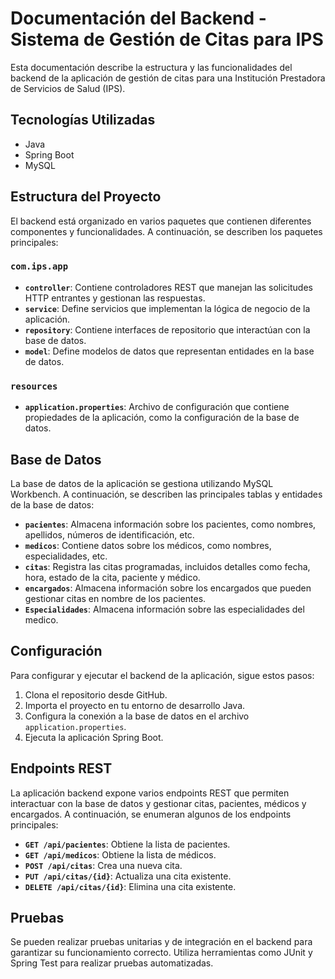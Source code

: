 # Documentación del Backend - Sistema de Gestión de Citas para IPS

Esta documentación describe la estructura y las funcionalidades del backend de la aplicación de gestión de citas para una Institución Prestadora de Servicios de Salud (IPS).

## Tecnologías Utilizadas

- Java
- Spring Boot
- MySQL

## Estructura del Proyecto

El backend está organizado en varios paquetes que contienen diferentes componentes y funcionalidades. A continuación, se describen los paquetes principales:

### `com.ips.app`

- **`controller`**: Contiene controladores REST que manejan las solicitudes HTTP entrantes y gestionan las respuestas.
- **`service`**: Define servicios que implementan la lógica de negocio de la aplicación.
- **`repository`**: Contiene interfaces de repositorio que interactúan con la base de datos.
- **`model`**: Define modelos de datos que representan entidades en la base de datos.

### `resources`

- **`application.properties`**: Archivo de configuración que contiene propiedades de la aplicación, como la configuración de la base de datos.

## Base de Datos

La base de datos de la aplicación se gestiona utilizando MySQL Workbench. A continuación, se describen las principales tablas y entidades de la base de datos:

- **`pacientes`**: Almacena información sobre los pacientes, como nombres, apellidos, números de identificación, etc.
- **`medicos`**: Contiene datos sobre los médicos, como nombres, especialidades, etc.
- **`citas`**: Registra las citas programadas, incluidos detalles como fecha, hora, estado de la cita, paciente y médico.
- **`encargados`**: Almacena información sobre los encargados que pueden gestionar citas en nombre de los pacientes.
- **`Especialidades`**: Almacena información sobre las especialidades del medico.

## Configuración

Para configurar y ejecutar el backend de la aplicación, sigue estos pasos:

1. Clona el repositorio desde GitHub.
2. Importa el proyecto en tu entorno de desarrollo Java.
3. Configura la conexión a la base de datos en el archivo `application.properties`.
4. Ejecuta la aplicación Spring Boot.

## Endpoints REST

La aplicación backend expone varios endpoints REST que permiten interactuar con la base de datos y gestionar citas, pacientes, médicos y encargados. A continuación, se enumeran algunos de los endpoints principales:

- **`GET /api/pacientes`**: Obtiene la lista de pacientes.
- **`GET /api/medicos`**: Obtiene la lista de médicos.
- **`POST /api/citas`**: Crea una nueva cita.
- **`PUT /api/citas/{id}`**: Actualiza una cita existente.
- **`DELETE /api/citas/{id}`**: Elimina una cita existente.

## Pruebas

Se pueden realizar pruebas unitarias y de integración en el backend para garantizar su funcionamiento correcto. Utiliza herramientas como JUnit y Spring Test para realizar pruebas automatizadas.
